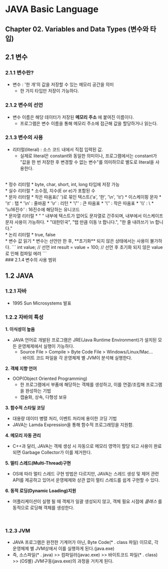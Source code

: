# JAVA Basic Language
## Chapter 02. Variables and Data Types (변수와 타입)

## 2.1 변수
### 2.1.1 변수란?
* 변수 : '한 개'의 값을 저장할 수 있는 메모리 공간을 의미
  * 한 가지 타입만 저장이 가능하다.

### 2.1.2 변수의 선언
* 변수 이름은 해당 데이터가 저장된 **메모리 주소** 에 붙여진 이름이다.
  * 프로그램은 변수 이름을 통해 메모리 주소에 접근해 값을 할당하거나 읽는다.

### 2.1.3 변수의 사용
* 리터럴(literal) : 소스 코드 내에서 직접 입력된 값.
  * 실제로 literal은 constant와 동일한 의미이나, 프로그램에서는 constant가 "값을 한 번 저장한 후 변경할 수 없는 변수"를 의미하므로 별도로 literal을 사용한다.
<br>
* 정수 리터럴
  * byte, char, short, int, long 타입에 저장 가능
<br>
* 실수 리터럴
  * 소수점, 지수(E or e)가 포함된 수
<br>
* 문자 리터럴
  * 작은 따옴표(' ')로 묶인 텍스트('a', '한', '\n', '\t')
  * 이스케이핑 문자
    * '\t' : 탭
    * '\n' : 줄바꿈
    * '\r' : 리턴
    * '\"' : 큰 따옴표
    * '\'' : 작은 따옴표
    * '\\' : \
    * '\u16진수' : 16진수에 해당하는 유니코드
  <br>
* 문자열 리터럴
  * " " 내부에 텍스트가 없어도 문자열로 간주되며, 내부에서 이스케이프 문자 사용이 가능하다.
  * "대한민국", "탭 만큼 이동 \t 합니다.", "한 줄 내려쓰기 \n 합니다."
<br>
* 논리 리터럴
  * true, false
<br>
* 변수 값 읽기
  * 변수는 선언만 한 후, **초기화** 되지 않은 상태에서는 사용이 불가하다.
  ```
  int value; // 선언
  int result = value + 100; // 선언 후 초기화 되지 않은 value로 인해 컴파일 에러
  ```
<br>
### 2.1.4 변수의 사용 범위

## 1.2 JAVA
### 1.2.1 자바
* 1995 Sun Microsystems 발표<br>

### 1.2.2 자바의 특성
**1. 이식성이 높음**
  * JAVA 언어로 개발된 프로그램은 JRE(Java Runtime Environment)가 설치된 모든 운영체제에서 실행이 가능하다.
    * Source File > Compile > Byte Code File > Windows/Linux/Mac...<br>
    : 바이트 코드 파일을 각 운영체제 별 JVM이 분석해 실행한다.

**2. 객체 지향 언어**
  * OOP(Object Oriented Programming)
    * 한 프로그램에서 부품에 해당하는 객체를 생성하고, 이를 연결/조립해 프로그램을 완성하는 기법
    * 캡슐화, 상속, 다형성 보유

**3. 함수적 스타일 코딩**
  * 대용량 데이터 병렬 처리, 이벤트 처리에 용이한 코딩 기법
  * JAVA는 Lamda Expression을 통해 함수적 프로그래밍을 지원함.

**4. 메모리 자동 관리**
  * C++과 달리, JAVA는 객체 생성 시 자동으로 메모리 영역이 할당 되고 사용이 완료되면 Garbage Collector가 이를 제거한다.

**5. 멀티 스레드(Multi-Thread)구현**
  * OS에 따라 멀티 스레드 구현 방법은 다르지만, JAVA는 스레드 생성 및 제어 관련 API를 제공하고 있어서 운영체제와 상관 없이 멀티 스레드를 쉽게 구현할 수 있다.

**6. 동적 로딩(Dynamic Loading)지원**
  * 어플리케이션이 실행 될 때 객체가 일괄 생성되지 않고, 객체 필요 시점에 *클래스* 를 동적으로 로딩해 객체를 생성한다.<br>
  <br>

### 1.2.3 JVM
  * JAVA 프로그램은 완전한 기계어가 아닌, Byte Code(* . class 파일) 이므로, 각 운영체제 별 JVM상에서 이를 실행하게 된다.(java.exe)
  * 즉, 소스파일(* . java) >> 컴파일러(javac.exe) >> 바이트코드 파일(* . class) >> (OS별) JVM구동(java.exe)의 과정을 거치게 된다.
